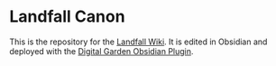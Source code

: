 # Landfall Canon

This is the repository for the [Landfall Wiki](https://landfall.world). It is edited in Obsidian and deployed with the [Digital Garden Obsidian Plugin](https://github.com/oleeskild/Obsidian-Digital-Garden).